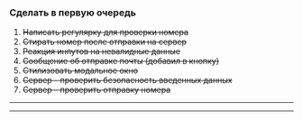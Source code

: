 ### Сделать в первую очередь
1. ~~Написать регулярку для проверки номера~~
2. ~~Стирать номер после отправки на сервер~~
3. ~~Реакция инпутов на невалидные данные~~
4. ~~Сообщение об отправке почты (добавил в кнопку)~~
5. ~~Стилизовать модальное окно~~ 
6. ~~Сервер - проверить безопасность введенных данных~~
7. ~~Сервер - проверить отправку номера~~
-------------
-------------